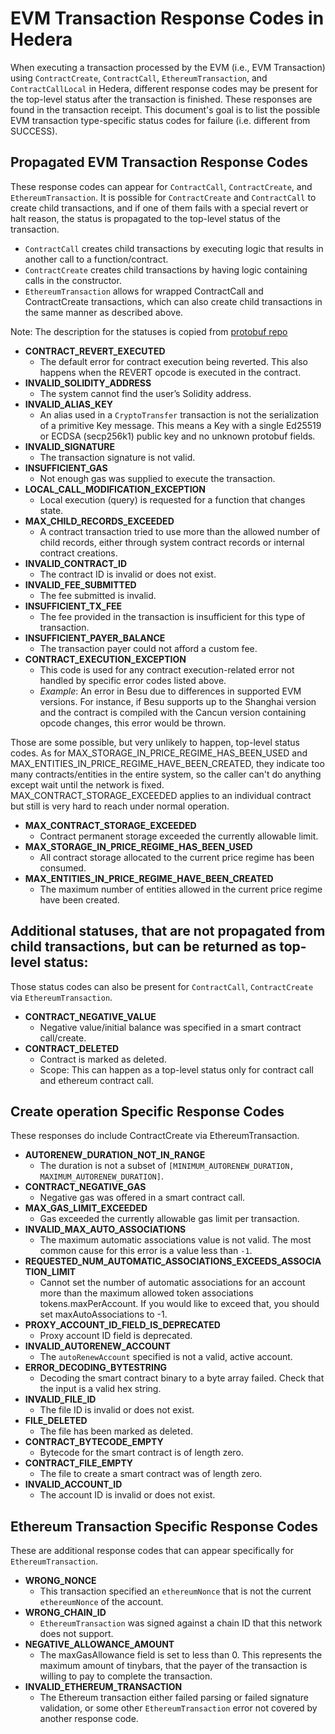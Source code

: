 # EVM Transaction Response Codes in Hedera

When executing a transaction processed by the EVM (i.e., EVM Transaction) using `ContractCreate`, `ContractCall`, `EthereumTransaction`, and `ContractCallLocal` in Hedera, different response codes may be present for the top-level status after the transaction is finished.
These responses are found in the transaction receipt. This document's goal is to list the possible EVM transaction type-specific status codes for failure (i.e. different from SUCCESS).

## Propagated EVM Transaction Response Codes

These response codes can appear for `ContractCall`, `ContractCreate`, and `EthereumTransaction`.
It is possible for `ContractCreate` and `ContractCall` to create child transactions, and if one of them fails with a special revert or halt reason, the status is propagated to the top-level status of the transaction.
- `ContractCall` creates child transactions by executing logic that results in another call to a function/contract.
- `ContractCreate` creates child transactions by having logic containing calls in the constructor.
- `EthereumTransaction` allows for wrapped ContractCall and ContractCreate transactions, which can also create child transactions in the same manner as described above.

Note: The description for the statuses is copied from [protobuf repo](https://github.com/hashgraph/hedera-protobufs/blob/main/services/response_code.proto)

- **CONTRACT_REVERT_EXECUTED**
  - The default error for contract execution being reverted. This also happens when the REVERT opcode is executed in the contract.
- **INVALID_SOLIDITY_ADDRESS**
  - The system cannot find the user’s Solidity address.
- **INVALID_ALIAS_KEY**
  - An alias used in a `CryptoTransfer` transaction is not the serialization of a primitive Key message. This means a Key with a single Ed25519 or ECDSA (secp256k1) public key and no unknown protobuf fields.
- **INVALID_SIGNATURE**
  - The transaction signature is not valid.
- **INSUFFICIENT_GAS**
  - Not enough gas was supplied to execute the transaction.
- **LOCAL_CALL_MODIFICATION_EXCEPTION**
  - Local execution (query) is requested for a function that changes state.
- **MAX_CHILD_RECORDS_EXCEEDED**
  - A contract transaction tried to use more than the allowed number of child records, either through system contract records or internal contract creations.
- **INVALID_CONTRACT_ID**
  - The contract ID is invalid or does not exist.
- **INVALID_FEE_SUBMITTED**
  - The fee submitted is invalid.
- **INSUFFICIENT_TX_FEE**
  - The fee provided in the transaction is insufficient for this type of transaction.
- **INSUFFICIENT_PAYER_BALANCE**
  - The transaction payer could not afford a custom fee.
- **CONTRACT_EXECUTION_EXCEPTION**
  - This code is used for any contract execution-related error not handled by specific error codes listed above.
  - *Example*: An error in Besu due to differences in supported EVM versions. For instance, if Besu supports up to the Shanghai version and the contract is compiled with the Cancun version containing opcode changes, this error would be thrown.

Those are some possible, but very unlikely to happen, top-level status codes.
As for MAX_STORAGE_IN_PRICE_REGIME_HAS_BEEN_USED and MAX_ENTITIES_IN_PRICE_REGIME_HAVE_BEEN_CREATED, they indicate too many contracts/entities in the entire system, so the caller can't do anything except wait until the network is fixed.
MAX_CONTRACT_STORAGE_EXCEEDED applies to an individual contract but still is very hard to reach under normal operation.

- **MAX_CONTRACT_STORAGE_EXCEEDED**
  - Contract permanent storage exceeded the currently allowable limit.
- **MAX_STORAGE_IN_PRICE_REGIME_HAS_BEEN_USED**
  - All contract storage allocated to the current price regime has been consumed.
- **MAX_ENTITIES_IN_PRICE_REGIME_HAVE_BEEN_CREATED**
  - The maximum number of entities allowed in the current price regime have been created.

## Additional statuses, that are not propagated from child transactions, but can be returned as top-level status:

Those status codes can also be present for `ContractCall`, `ContractCreate` via `EthereumTransaction`.

- **CONTRACT_NEGATIVE_VALUE**
  - Negative value/initial balance was specified in a smart contract call/create.
- **CONTRACT_DELETED**
  - Contract is marked as deleted.
  - Scope: This can happen as a top-level status only for contract call and ethereum contract call.

## Create operation Specific Response Codes

These responses do include ContractCreate via EthereumTransaction.

- **AUTORENEW_DURATION_NOT_IN_RANGE**
  - The duration is not a subset of `[MINIMUM_AUTORENEW_DURATION, MAXIMUM_AUTORENEW_DURATION]`.
- **CONTRACT_NEGATIVE_GAS**
  - Negative gas was offered in a smart contract call.
- **MAX_GAS_LIMIT_EXCEEDED**
  - Gas exceeded the currently allowable gas limit per transaction.
- **INVALID_MAX_AUTO_ASSOCIATIONS**
  - The maximum automatic associations value is not valid. The most common cause for this error is a value less than `-1`.
- **REQUESTED_NUM_AUTOMATIC_ASSOCIATIONS_EXCEEDS_ASSOCIATION_LIMIT**
  - Cannot set the number of automatic associations for an account more than the maximum allowed token associations tokens.maxPerAccount. If you would like to exceed that, you should set maxAutoAssociations to -1.
- **PROXY_ACCOUNT_ID_FIELD_IS_DEPRECATED**
  - Proxy account ID field is deprecated.
- **INVALID_AUTORENEW_ACCOUNT**
  - The `autoRenewAccount` specified is not a valid, active account.
- **ERROR_DECODING_BYTESTRING**
  - Decoding the smart contract binary to a byte array failed. Check that the input is a valid hex string.
- **INVALID_FILE_ID**
  - The file ID is invalid or does not exist.
- **FILE_DELETED**
  - The file has been marked as deleted.
- **CONTRACT_BYTECODE_EMPTY**
  - Bytecode for the smart contract is of length zero.
- **CONTRACT_FILE_EMPTY**
  - The file to create a smart contract was of length zero.
- **INVALID_ACCOUNT_ID**
  - The account ID is invalid or does not exist.

## Ethereum Transaction Specific Response Codes

These are additional response codes that can appear specifically for `EthereumTransaction`.

- **WRONG_NONCE**
  - This transaction specified an `ethereumNonce` that is not the current `ethereumNonce` of the account.
- **WRONG_CHAIN_ID**
  - `EthereumTransaction` was signed against a chain ID that this network does not support.
- **NEGATIVE_ALLOWANCE_AMOUNT**
  - The maxGasAllowance field is set to less than 0. This represents the maximum amount of tinybars, that the payer of the transaction is willing to pay to complete the transaction.
- **INVALID_ETHEREUM_TRANSACTION**
  - The Ethereum transaction either failed parsing or failed signature validation, or some other `EthereumTransaction` error not covered by another response code.
